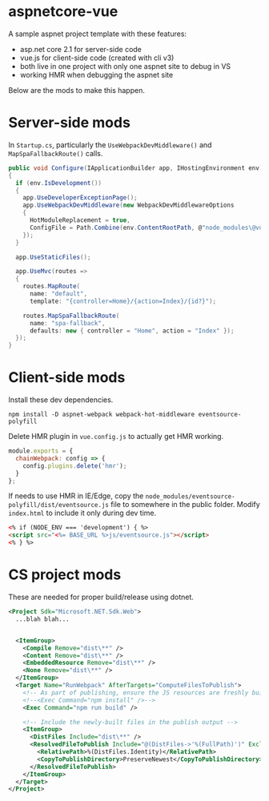 # aspnetcore-vue

A sample aspnet project template with these features:

* asp.net core 2.1 for server-side code
* vue.js for client-side code (created with cli v3)
* both live in one project with only one aspnet site to debug in VS
* working HMR when debugging the aspnet site

Below are the mods to make this happen.

# Server-side mods

In `Startup.cs`, particularly the 
`UseWebpackDevMiddleware()` and `MapSpaFallbackRoute()` calls.

```cs
public void Configure(IApplicationBuilder app, IHostingEnvironment env)
{
  if (env.IsDevelopment())
  {
    app.UseDeveloperExceptionPage();
    app.UseWebpackDevMiddleware(new WebpackDevMiddlewareOptions
    {
      HotModuleReplacement = true,
      ConfigFile = Path.Combine(env.ContentRootPath, @"node_modules\@vue\cli-service\webpack.config.js")
    });
  }

  app.UseStaticFiles();

  app.UseMvc(routes =>
  {
    routes.MapRoute(
      name: "default",
      template: "{controller=Home}/{action=Index}/{id?}");

    routes.MapSpaFallbackRoute(
      name: "spa-fallback",
      defaults: new { controller = "Home", action = "Index" });
  });
}
```

# Client-side mods

Install these dev dependencies.

```
npm install -D aspnet-webpack webpack-hot-middleware eventsource-polyfill
```

Delete HMR plugin in `vue.config.js` to actually get HMR working.

```js
module.exports = {
  chainWebpack: config => {
    config.plugins.delete('hmr');
  }
};
```

If needs to use HMR in IE/Edge, copy the 
`node_modules/eventsource-polyfill/dist/eventsource.js` file to 
somewhere in the public folder. Modify `index.html` to include
it only during dev time.

```html
<% if (NODE_ENV === 'development') { %>
<script src="<%= BASE_URL %>js/eventsource.js"></script>
<% } %>
```


# CS project mods

These are needed for proper build/release using dotnet.

```xml
<Project Sdk="Microsoft.NET.Sdk.Web">
  ...blah blah...


  <ItemGroup>
    <Compile Remove="dist\**" />
    <Content Remove="dist\**" />
    <EmbeddedResource Remove="dist\**" />
    <None Remove="dist\**" />
  </ItemGroup>
  <Target Name="RunWebpack" AfterTargets="ComputeFilesToPublish">
    <!-- As part of publishing, ensure the JS resources are freshly built in production mode -->
    <!--<Exec Command="npm install" />-->
    <Exec Command="npm run build" />

    <!-- Include the newly-built files in the publish output -->
    <ItemGroup>
      <DistFiles Include="dist\**" />
      <ResolvedFileToPublish Include="@(DistFiles->'%(FullPath)')" Exclude="@(ResolvedFileToPublish)">
        <RelativePath>%(DistFiles.Identity)</RelativePath>
        <CopyToPublishDirectory>PreserveNewest</CopyToPublishDirectory>
      </ResolvedFileToPublish>
    </ItemGroup>
  </Target>
</Project>
```
